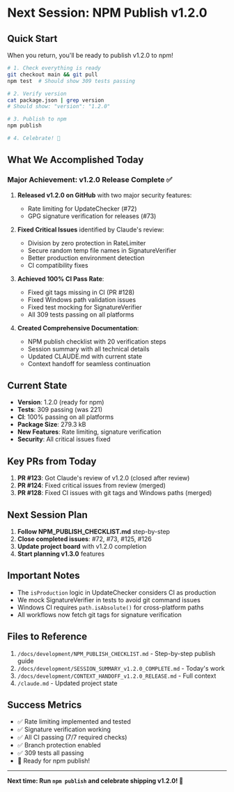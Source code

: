 # Next Session: NPM Publish v1.2.0

## Quick Start
When you return, you'll be ready to publish v1.2.0 to npm!

```bash
# 1. Check everything is ready
git checkout main && git pull
npm test  # Should show 309 tests passing

# 2. Verify version
cat package.json | grep version
# Should show: "version": "1.2.0"

# 3. Publish to npm
npm publish

# 4. Celebrate! 🎉
```

## What We Accomplished Today

### Major Achievement: v1.2.0 Release Complete ✅

1. **Released v1.2.0 on GitHub** with two major security features:
   - Rate limiting for UpdateChecker (#72)
   - GPG signature verification for releases (#73)

2. **Fixed Critical Issues** identified by Claude's review:
   - Division by zero protection in RateLimiter
   - Secure random temp file names in SignatureVerifier  
   - Better production environment detection
   - CI compatibility fixes

3. **Achieved 100% CI Pass Rate**:
   - Fixed git tags missing in CI (PR #128)
   - Fixed Windows path validation issues
   - Fixed test mocking for SignatureVerifier
   - All 309 tests passing on all platforms

4. **Created Comprehensive Documentation**:
   - NPM publish checklist with 20 verification steps
   - Session summary with all technical details
   - Updated CLAUDE.md with current state
   - Context handoff for seamless continuation

## Current State

- **Version**: 1.2.0 (ready for npm)
- **Tests**: 309 passing (was 221)
- **CI**: 100% passing on all platforms
- **Package Size**: 279.3 kB
- **New Features**: Rate limiting, signature verification
- **Security**: All critical issues fixed

## Key PRs from Today

1. **PR #123**: Got Claude's review of v1.2.0 (closed after review)
2. **PR #124**: Fixed critical issues from review (merged)
3. **PR #128**: Fixed CI issues with git tags and Windows paths (merged)

## Next Session Plan

1. **Follow NPM_PUBLISH_CHECKLIST.md** step-by-step
2. **Close completed issues**: #72, #73, #125, #126
3. **Update project board** with v1.2.0 completion
4. **Start planning v1.3.0** features

## Important Notes

- The `isProduction` logic in UpdateChecker considers CI as production
- We mock SignatureVerifier in tests to avoid git command issues
- Windows CI requires `path.isAbsolute()` for cross-platform paths
- All workflows now fetch git tags for signature verification

## Files to Reference

1. `/docs/development/NPM_PUBLISH_CHECKLIST.md` - Step-by-step publish guide
2. `/docs/development/SESSION_SUMMARY_v1.2.0_COMPLETE.md` - Today's work
3. `/docs/development/CONTEXT_HANDOFF_v1.2.0_RELEASE.md` - Full context
4. `/claude.md` - Updated project state

## Success Metrics

- ✅ Rate limiting implemented and tested
- ✅ Signature verification working
- ✅ All CI passing (7/7 required checks)
- ✅ Branch protection enabled
- ✅ 309 tests all passing
- 🎯 Ready for npm publish!

---

**Next time: Run `npm publish` and celebrate shipping v1.2.0! 🚀**